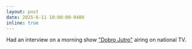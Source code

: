```yaml
---
layout: post
date: 2025-6-11 10:00:00-0400
inline: true
---
```


Had an interview on a morning show ["Dobro Jutro"](https://365.rtvslo.si/arhiv/dobro-jutro/175138700) airing on national TV.
